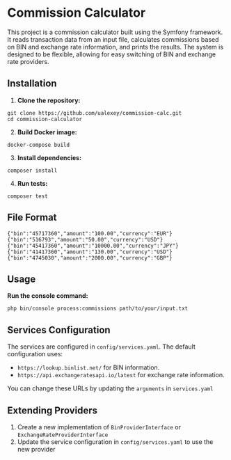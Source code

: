 # Commission Calculator

This project is a commission calculator built using the Symfony framework. 
It reads transaction data from an input file, calculates commissions based on BIN and exchange rate information,
and prints the results. The system is designed to be flexible, allowing for easy switching of BIN and exchange rate providers.

## Installation
1. **Clone the repository:**
```
git clone https://github.com/ualexey/commission-calc.git
cd commission-calculator
```

2. **Build Docker image:**
```
docker-compose build
```
3. **Install dependencies:**
```
composer install
```

4. **Run tests:**
```
composer test
```

## File Format
```
{"bin":"45717360","amount":"100.00","currency":"EUR"}
{"bin":"516793","amount":"50.00","currency":"USD"}
{"bin":"45417360","amount":"10000.00","currency":"JPY"}
{"bin":"41417360","amount":"130.00","currency":"USD"}
{"bin":"4745030","amount":"2000.00","currency":"GBP"}
```

## Usage
**Run the console command:**
```
php bin/console process:commissions path/to/your/input.txt
```

## Services Configuration
The services are configured in `config/services.yaml`. The default configuration uses:
- `https://lookup.binlist.net/` for BIN information.
- `https://api.exchangeratesapi.io/latest` for exchange rate information.

You can change these URLs by updating the `arguments` in `services.yaml`

## Extending Providers
1. Create a new implementation of `BinProviderInterface` or `ExchangeRateProviderInterface`
2. Update the service configuration in `config/services.yaml` to use the new provider


